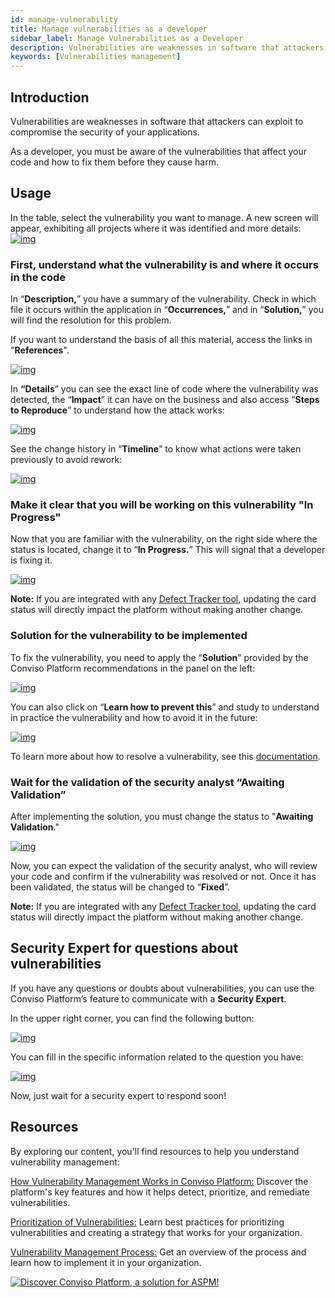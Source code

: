 ```yaml
---
id: manage-vulnerability
title: Manage vulnerabilities as a developer
sidebar_label: Manage Vulnerabilities as a Developer
description: Vulnerabilities are weaknesses in software that attackers can exploit to compromise the security of your applications. As a developer, you must be aware of the vulnerabilities that affect your code and how to fix them before they cause harm. 
keywords: [Vulnerabilities management]
---
```


## Introduction
Vulnerabilities are weaknesses in software that attackers can exploit to compromise the security of your applications. 

As a developer, you must be aware of the vulnerabilities that affect your code and how to fix them before they cause harm. 

## Usage

In the table, select the vulnerability you want to manage. A new screen will appear, exhibiting all projects where it was identified and more details:
[![img](../../static/img/manage-vuln-img1.gif 'Vulnerabilities on the Conviso Platform.')](https://cta-service-cms2.hubspot.com/web-interactives/public/v1/track/redirect?encryptedPayload=AVxigLKtcWzoFbzpyImNNQsXC9S54LjJuklwM39zNd7hvSoR%2FVTX%2FXjNdqdcIIDaZwGiNwYii5hXwRR06puch8xINMyL3EXxTMuSG8Le9if9juV3u%2F%2BX%2FCKsCZN1tLpW39gGnNpiLedq%2BrrfmYxgh8G%2BTcRBEWaKasQ%3D&webInteractiveContentId=125788977029&portalId=5613826)

### First, understand what the vulnerability is and where it occurs in the code 

In “**Description,**” you have a summary of the vulnerability. Check in which file it occurs within the application in “**Occurrences,**” and in “**Solution,**” you will find the resolution for this problem.

If you want to understand the basis of all this material, access the links in "**References**".

[![img](../../static/img/manage-vuln-img2.png 'Vulnerabilities on the Conviso Platform.')](https://cta-service-cms2.hubspot.com/web-interactives/public/v1/track/redirect?encryptedPayload=AVxigLKtcWzoFbzpyImNNQsXC9S54LjJuklwM39zNd7hvSoR%2FVTX%2FXjNdqdcIIDaZwGiNwYii5hXwRR06puch8xINMyL3EXxTMuSG8Le9if9juV3u%2F%2BX%2FCKsCZN1tLpW39gGnNpiLedq%2BrrfmYxgh8G%2BTcRBEWaKasQ%3D&webInteractiveContentId=125788977029&portalId=5613826)

In **“Details**” you can see the exact line of code where the vulnerability was detected, the “**Impact**” it can have on the business and also access “**Steps to Reproduce**” to understand how the attack works:

[![img](../../static/img/manage-vuln-img3.png 'Vulnerabilities on the Conviso Platform.')](https://cta-service-cms2.hubspot.com/web-interactives/public/v1/track/redirect?encryptedPayload=AVxigLKtcWzoFbzpyImNNQsXC9S54LjJuklwM39zNd7hvSoR%2FVTX%2FXjNdqdcIIDaZwGiNwYii5hXwRR06puch8xINMyL3EXxTMuSG8Le9if9juV3u%2F%2BX%2FCKsCZN1tLpW39gGnNpiLedq%2BrrfmYxgh8G%2BTcRBEWaKasQ%3D&webInteractiveContentId=125788977029&portalId=5613826)

See the change history in “**Timeline**” to know what actions were taken previously to avoid rework:

[![img](../../static/img/manage-vuln-img4.png 'Vulnerabilities on the Conviso Platform.')](https://cta-service-cms2.hubspot.com/web-interactives/public/v1/track/redirect?encryptedPayload=AVxigLKtcWzoFbzpyImNNQsXC9S54LjJuklwM39zNd7hvSoR%2FVTX%2FXjNdqdcIIDaZwGiNwYii5hXwRR06puch8xINMyL3EXxTMuSG8Le9if9juV3u%2F%2BX%2FCKsCZN1tLpW39gGnNpiLedq%2BrrfmYxgh8G%2BTcRBEWaKasQ%3D&webInteractiveContentId=125788977029&portalId=5613826)


### Make it clear that you will be working on this vulnerability "In Progress"

Now that you are familiar with the vulnerability, on the right side where the status is located, change it to “**In Progress.**” This will signal that a developer is fixing it.

[![img](../../static/img/manage-vuln-img5.png 'Vulnerabilities on the Conviso Platform.')](https://cta-service-cms2.hubspot.com/web-interactives/public/v1/track/redirect?encryptedPayload=AVxigLKtcWzoFbzpyImNNQsXC9S54LjJuklwM39zNd7hvSoR%2FVTX%2FXjNdqdcIIDaZwGiNwYii5hXwRR06puch8xINMyL3EXxTMuSG8Le9if9juV3u%2F%2BX%2FCKsCZN1tLpW39gGnNpiLedq%2BrrfmYxgh8G%2BTcRBEWaKasQ%3D&webInteractiveContentId=125788977029&portalId=5613826)

**Note:** If you are integrated with any [Defect Tracker tool](/docs/vulnerabilities/defect-tracker-integration.md), updating the card status will directly impact the platform without making another change.

### Solution for the vulnerability to be implemented

To fix the vulnerability, you need to apply the “**Solution**” provided by the Conviso Platform recommendations in the panel on the left:

[![img](../../static/img/manage-vuln-img6.png 'Vulnerabilities on the Conviso Platform.')](https://cta-service-cms2.hubspot.com/web-interactives/public/v1/track/redirect?encryptedPayload=AVxigLKtcWzoFbzpyImNNQsXC9S54LjJuklwM39zNd7hvSoR%2FVTX%2FXjNdqdcIIDaZwGiNwYii5hXwRR06puch8xINMyL3EXxTMuSG8Le9if9juV3u%2F%2BX%2FCKsCZN1tLpW39gGnNpiLedq%2BrrfmYxgh8G%2BTcRBEWaKasQ%3D&webInteractiveContentId=125788977029&portalId=5613826)

You can also click on “**Learn how to prevent this**” and study to understand in practice the vulnerability and how to avoid it in the future:

[![img](../../static/img/manage-vuln-img7.png 'Vulnerabilities on the Conviso Platform.')](https://cta-service-cms2.hubspot.com/web-interactives/public/v1/track/redirect?encryptedPayload=AVxigLKtcWzoFbzpyImNNQsXC9S54LjJuklwM39zNd7hvSoR%2FVTX%2FXjNdqdcIIDaZwGiNwYii5hXwRR06puch8xINMyL3EXxTMuSG8Le9if9juV3u%2F%2BX%2FCKsCZN1tLpW39gGnNpiLedq%2BrrfmYxgh8G%2BTcRBEWaKasQ%3D&webInteractiveContentId=125788977029&portalId=5613826)

To learn more about how to resolve a vulnerability, see this [documentation](/docs/vulnerabilities/resolution-guide.md).

### Wait for the validation of the security analyst “Awaiting Validation”

After implementing the solution, you must change the status to "**Awaiting Validation**." 

[![img](../../static/img/manage-vuln-img8.png 'Vulnerabilities on the Conviso Platform.')](https://cta-service-cms2.hubspot.com/web-interactives/public/v1/track/redirect?encryptedPayload=AVxigLKtcWzoFbzpyImNNQsXC9S54LjJuklwM39zNd7hvSoR%2FVTX%2FXjNdqdcIIDaZwGiNwYii5hXwRR06puch8xINMyL3EXxTMuSG8Le9if9juV3u%2F%2BX%2FCKsCZN1tLpW39gGnNpiLedq%2BrrfmYxgh8G%2BTcRBEWaKasQ%3D&webInteractiveContentId=125788977029&portalId=5613826)

Now, you can expect the validation of the security analyst, who will review your code and confirm if the vulnerability was resolved or not. Once it has been validated, the status will be changed to “**Fixed**”.

**Note:** If you are integrated with any [Defect Tracker tool](http://XX), updating the card status will directly impact the platform without making another change.

## Security Expert for questions about vulnerabilities

If you have any questions or doubts about vulnerabilities, you can use the Conviso Platform’s feature to communicate with a **Security Expert**.

In the upper right corner, you can find the following button:

[![img](../../static/img/manage-vuln-img9.png 'Vulnerabilities on the Conviso Platform.')](https://cta-service-cms2.hubspot.com/web-interactives/public/v1/track/redirect?encryptedPayload=AVxigLKtcWzoFbzpyImNNQsXC9S54LjJuklwM39zNd7hvSoR%2FVTX%2FXjNdqdcIIDaZwGiNwYii5hXwRR06puch8xINMyL3EXxTMuSG8Le9if9juV3u%2F%2BX%2FCKsCZN1tLpW39gGnNpiLedq%2BrrfmYxgh8G%2BTcRBEWaKasQ%3D&webInteractiveContentId=125788977029&portalId=5613826)

You can fill in the specific information related to the question you have:

[![img](../../static/img/manage-vuln-img10.png 'Vulnerabilities on the Conviso Platform.')](https://cta-service-cms2.hubspot.com/web-interactives/public/v1/track/redirect?encryptedPayload=AVxigLKtcWzoFbzpyImNNQsXC9S54LjJuklwM39zNd7hvSoR%2FVTX%2FXjNdqdcIIDaZwGiNwYii5hXwRR06puch8xINMyL3EXxTMuSG8Le9if9juV3u%2F%2BX%2FCKsCZN1tLpW39gGnNpiLedq%2BrrfmYxgh8G%2BTcRBEWaKasQ%3D&webInteractiveContentId=125788977029&portalId=5613826)

Now, just wait for a security expert to respond soon!

## Resources
By exploring our content, you'll find resources to help you understand vulnerability management:

[How Vulnerability Management Works in Conviso Platform:](https://bit.ly/3LBxR0m) Discover the platform's key features and how it helps detect, prioritize, and remediate vulnerabilities.

[Prioritization of Vulnerabilities:](https://bit.ly/3LBxR0m) Learn best practices for prioritizing vulnerabilities and creating a strategy that works for your organization.

[Vulnerability Management Process:](https://bit.ly/3LgMDIn) Get an overview of the process and learn how to implement it in your organization.

[![Discover Conviso Platform, a solution for ASPM!](https://no-cache.hubspot.com/cta/default/5613826/interactive-125788977029.png)](https://cta-service-cms2.hubspot.com/web-interactives/public/v1/track/redirect?encryptedPayload=AVxigLKtcWzoFbzpyImNNQsXC9S54LjJuklwM39zNd7hvSoR%2FVTX%2FXjNdqdcIIDaZwGiNwYii5hXwRR06puch8xINMyL3EXxTMuSG8Le9if9juV3u%2F%2BX%2FCKsCZN1tLpW39gGnNpiLedq%2BrrfmYxgh8G%2BTcRBEWaKasQ%3D&webInteractiveContentId=125788977029&portalId=5613826)